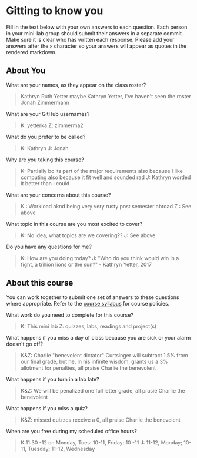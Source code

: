 # Gitting to know you
Fill in the text below with your own answers to each question. Each person in your mini-lab group should submit their answers in a separate commit. Make sure it is clear who has written each response. Please add your answers after the `>` character so your answers will appear as quotes in the rendered markdown.

## About You
What are your names, as they appear on the class roster?
> Kathryn Ruth Yetter maybe Kathryn Yetter, I've haven't seen the roster
> Jonah Zimmermann

What are your GitHub usernames?
> K: yetterka
> Z: zimmerma2

What do you prefer to be called?
> K: Kathryn
> J: Jonah

Why are you taking this course?
> K: Partially bc its part of the major requirements also because I like computing also because it fit well and sounded rad
> J: Kathryn worded it better than I could

What are your concerns about this course?
> K : Workload aknd being very very rusty post semester abroad
> Z : See above

What topic in this course are you most excited to cover?
> K: No idea, what topics are we covering??
> J: See above

Do you have any questions for me?
> K: How are you doing today?
> J: "Who do you think would win in a fight, a trillion lions or the sun?" - Kathryn Yetter, 2017

## About this course
You can work together to submit one set of answers to these questions where appropriate. Refer to the [course syllabus](http://www.cs.grinnell.edu/~curtsinger/teaching/2017S/CSC213/syllabus/) for course policies.

What work do you need to complete for this course?
> K: This mini lab
> Z: quizzes, labs, readings and project(s) 

What happens if you miss a day of class because you are sick or your alarm doesn't go off?
> K&Z: Charlie "benevolent dictator" Curtsinger will subtract 1.5% from our final grade, but he, in his infinite wisdom, grants us a 3% allotment for penalties, all praise Charlie the benevolent

What happens if you turn in a lab late?
> K&Z: We will be penalized one full letter grade, all prasie Charlie the benevolent

What happens if you miss a quiz?
> K&Z: missed quizzes receive a 0, all praise Charlie the benevolent

When are you free during my scheduled office hours?
> K:11:30 -12 on Monday, Tues: 10-11, Friday: 10 -11
> J: 11-12, Monday; 10-11, Tuesday; 11-12, Wednesday
